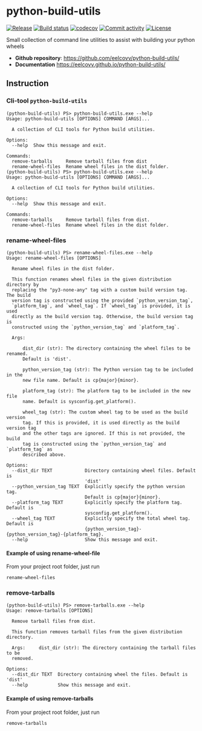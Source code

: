 # python-build-utils

[![Release](https://img.shields.io/github/v/release/eelcovv/python-build-utils)](https://img.shields.io/github/v/release/eelcovv/python-build-utils)
[![Build status](https://img.shields.io/github/actions/workflow/status/eelcovv/python-build-utils/main.yml?branch=main)](https://github.com/eelcovv/python-build-utils/actions/workflows/main.yml?query=branch%3Amain)
[![codecov](https://codecov.io/gh/eelcovv/python-build-utils/branch/main/graph/badge.svg)](https://codecov.io/gh/eelcovv/python-build-utils)
[![Commit activity](https://img.shields.io/github/commit-activity/m/eelcovv/python-build-utils)](https://img.shields.io/github/commit-activity/m/eelcovv/python-build-utils)
[![License](https://img.shields.io/github/license/eelcovv/python-build-utils)](https://img.shields.io/github/license/eelcovv/python-build-utils)

Small collection of command line utilities to assist with building your python wheels

- **Github repository**: <https://github.com/eelcovv/python-build-utils/>
- **Documentation** <https://eelcovv.github.io/python-build-utils/>

## Instruction

### Cli-tool `python-build-utils`

```shell
(python-build-utils) PS> python-build-utils.exe --help
Usage: python-build-utils [OPTIONS] COMMAND [ARGS]...

  A collection of CLI tools for Python build utilities.

Options:
  --help  Show this message and exit.

Commands:
  remove-tarballs     Remove tarball files from dist
  rename-wheel-files  Rename wheel files in the dist folder.
(python-build-utils) PS> python-build-utils.exe --help
Usage: python-build-utils [OPTIONS] COMMAND [ARGS]...

  A collection of CLI tools for Python build utilities.

Options:
  --help  Show this message and exit.

Commands:
  remove-tarballs     Remove tarball files from dist.
  rename-wheel-files  Rename wheel files in the dist folder.
```

### rename-wheel-files

```shell
(python-build-utils) PS> rename-wheel-files.exe --help
Usage: rename-wheel-files [OPTIONS]

  Rename wheel files in the dist folder.

  This function renames wheel files in the given distribution directory by
  replacing the "py3-none-any" tag with a custom build version tag. The build
  version tag is constructed using the provided `python_version_tag`,
  `platform_tag`, and `wheel_tag`. If `wheel_tag` is provided, it is used
  directly as the build version tag. Otherwise, the build version tag is
  constructed using the `python_version_tag` and `platform_tag`.

  Args:

      dist_dir (str): The directory containing the wheel files to be renamed.
      Default is 'dist'.

      python_version_tag (str): The Python version tag to be included in the
      new file name. Default is cp{major}{minor}.

      platform_tag (str): The platform tag to be included in the new file
      name. Default is sysconfig.get_platform().

      wheel_tag (str): The custom wheel tag to be used as the build version
      tag. If this is provided, it is used directly as the build version tag
      and the other tags are ignored. If this is not provided, the build
      tag is constructed using the `python_version_tag` and `platform_tag` as
      described above.

Options:
  --dist_dir TEXT            Directory containing wheel files. Default is
                             'dist'
  --python_version_tag TEXT  Explicitly specify the python version tag.
                             Default is cp{major}{minor}.
  --platform_tag TEXT        Explicitly specify the platform tag. Default is
                             sysconfig.get_platform().
  --wheel_tag TEXT           Explicitly specify the total wheel tag. Default is
                             {python_version_tag}-{python_version_tag}-{platform_tag}.
  --help                     Show this message and exit.
```

#### Example of using rename-wheel-file

From your project root folder, just run

```shell
rename-wheel-files
```

### remove-tarballs

```shell
(python-build-utils) PS> remove-tarballs.exe --help
Usage: remove-tarballs [OPTIONS]

  Remove tarball files from dist.

  This function removes tarball files from the given distribution directory.

  Args:     dist_dir (str): The directory containing the tarball files to be
  removed.

Options:
  --dist_dir TEXT  Directory containing wheel the files. Default is 'dist'
  --help           Show this message and exit.
```

#### Example of using remove-tarballs

From your project root folder, just run

```shell
remove-tarballs
```
